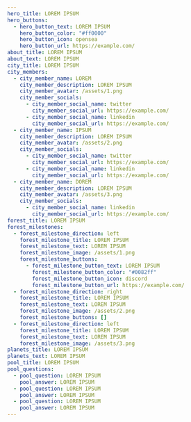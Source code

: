 ```yaml
---
hero_title: LOREM IPSUM
hero_buttons:
  - hero_button_text: LOREM IPSUM
    hero_button_color: "#ff0000"
    hero_button_icon: opensea
    hero_button_url: https://example.com/
about_title: LOREM IPSUM
about_text: LOREM IPSUM
city_title: LOREM IPSUM
city_members:
  - city_member_name: LOREM
    city_member_description: LOREM IPSUM
    city_member_avatar: /assets/1.png
    city_member_socials:
      - city_member_social_name: twitter
        city_member_social_url: https://example.com/
      - city_member_social_name: linkedin
        city_member_social_url: https://example.com/
  - city_member_name: IPSUM
    city_member_description: LOREM IPSUM
    city_member_avatar: /assets/2.png
    city_member_socials:
      - city_member_social_name: twitter
        city_member_social_url: https://example.com/
      - city_member_social_name: linkedin
        city_member_social_url: https://example.com/
  - city_member_name: DOREM
    city_member_description: LOREM IPSUM
    city_member_avatar: /assets/3.png
    city_member_socials:
      - city_member_social_name: linkedin
        city_member_social_url: https://example.com/
forest_title: LOREM IPSUM
forest_milestones:
  - forest_milestone_direction: left
    forest_milestone_title: LOREM IPSUM
    forest_milestone_text: LOREM IPSUM
    forest_milestone_image: /assets/1.png
    forest_milestone_buttons:
      - forest_milestone_button_text: LOREM IPSUM
        forest_milestone_button_color: "#0082ff"
        forest_milestone_button_icon: discord
        forest_milestone_button_url: https://example.com/
  - forest_milestone_direction: right
    forest_milestone_title: LOREM IPSUM
    forest_milestone_text: LOREM IPSUM
    forest_milestone_image: /assets/2.png
    forest_milestone_buttons: []
  - forest_milestone_direction: left
    forest_milestone_title: LOREM IPSUM
    forest_milestone_text: LOREM IPSUM
    forest_milestone_image: /assets/3.png
planets_title: LOREM IPSUM
planets_text: LOREM IPSUM
pool_title: LOREM IPSUM
pool_questions:
  - pool_question: LOREM IPSUM
    pool_answer: LOREM IPSUM
  - pool_question: LOREM IPSUM
    pool_answer: LOREM IPSUM
  - pool_question: LOREM IPSUM
    pool_answer: LOREM IPSUM
---
```

